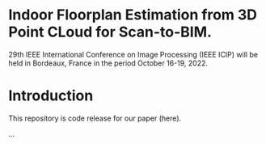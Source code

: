 # Indoor Floorplan Estimation from 3D Point CLoud for Scan-to-BIM. 
29th IEEE International Conference on Image Processing (IEEE ICIP) will be held in Bordeaux, France in the period October 16-19, 2022.

# Introduction
This repository is code release for our paper (here).

...
